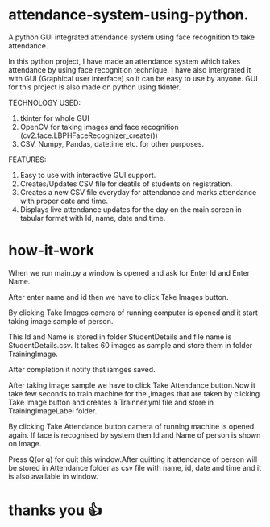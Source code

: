 # attendance-system-using-python.

A python GUI integrated attendance system using face recognition to take attendance.

In this python project, I have made an attendance system which takes attendance by using face recognition technique. 
I have also intergrated it with GUI (Graphical user interface) so it can be easy to use by anyone. 
GUI for this project is also made on python using tkinter.

TECHNOLOGY USED:

 1. tkinter for whole GUI
 2. OpenCV for taking images and face recognition (cv2.face.LBPHFaceRecognizer_create())
 3. CSV, Numpy, Pandas, datetime etc. for other purposes.

FEATURES:

 1. Easy to use with interactive GUI support.
 2. Creates/Updates CSV file for deatils of students on registration.
 3. Creates a new CSV file everyday for attendance and marks attendance with proper date and time.
 4. Displays live attendance updates for the day on the main screen in tabular format with Id, name, date and time.

# how-it-work

When we run main.py a window is opened and ask for Enter Id and Enter Name.

After enter name and id then we have to click Take Images button. 

By clicking Take Images camera of running computer is opened and it start taking image sample of person.

This Id and Name is stored in folder StudentDetails and file name is StudentDetails.csv. It takes 60 images as sample and
store them in folder TrainingImage.

After completion it notify that iamges saved.

After taking image sample we have to click Take Attendance button.Now it take few seconds to train machine for the 
,images that are taken by clicking Take Image button and creates a Trainner.yml file and store in TrainingImageLabel folder.

By clicking Take Attendance button camera of running machine is opened again. If face is recognised by system then 
Id and Name of person is shown on Image.

Press Q(or q) for quit this window.After quitting it attendance of person will be stored in Attendance folder as csv file with 
name, id, date and time and it is also available in window.

# thanks you 👍
